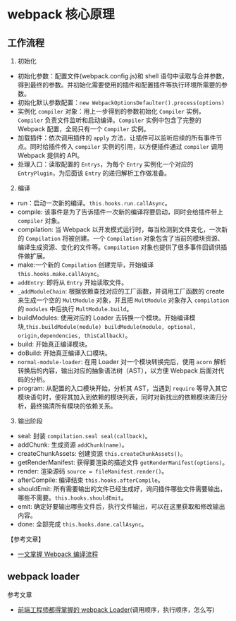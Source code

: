 # webpack 核心原理

## 工作流程

1. 初始化

- 初始化参数：配置文件(webpack.config.js)和 shell 语句中读取与合并参数，得到最终的参数。并初始化需要使用的插件和配置插件等执行环境所需要的参数。
- 初始化默认参数配置：`new WebpackOptionsDefaulter().process(options)`
- 实例化 `compiler` 对象：用上一步得到的参数初始化 `Compiler` 实例，`Compiler` 负责文件监听和启动编译。`Compiler` 实例中包含了完整的 Webpack 配置，全局只有一个 `Compiler` 实例。
- 加载插件：依次调用插件的 `apply` 方法，让插件可以监听后续的所有事件节点。同时给插件传入 `compiler` 实例的引用，以方便插件通过 `compiler` 调用 Webpack 提供的 API。
- 处理入口：读取配置的 `Entrys`，为每个 `Entry` 实例化一个对应的 `EntryPlugin`，为后面该 `Entry` 的递归解析工作做准备。

2. 编译

- run：启动一次新的编译。`this.hooks.run.callAsync`。
- compile: 该事件是为了告诉插件一次新的编译将要启动，同时会给插件带上 `compiler` 对象。
- compilation: 当 Webpack 以开发模式运行时，每当检测到文件变化，一次新的 `Compilation` 将被创建。一个 `Compilation` 对象包含了当前的模块资源、编译生成资源、变化的文件等。`Compilation` 对象也提供了很多事件回调供插件做扩展。
- make:一个新的 `Compilation` 创建完毕，开始编译 `this.hooks.make.callAsync`。
- `addEntry`: 即将从 `Entry` 开始读取文件。
- `_addModuleChain`: 根据依赖查找对应的工厂函数，并调用工厂函数的 create 来生成一个空的 `MultModule` 对象，并且把 `MultModule` 对象存入 `compilation` 的 `modules` 中后执行 `MultModule.build`。
- buildModules: 使用对应的 Loader 去转换一个模块。开始编译模块,`this.buildModule(module) buildModule(module, optional, origin,dependencies, thisCallback)`。
- build: 开始真正编译模块。
- doBuild: 开始真正编译入口模块。
- `normal-module-loader`: 在用 Loader 对一个模块转换完后，使用 `acorn` 解析转换后的内容，输出对应的抽象语法树（AST），以方便 Webpack 后面对代码的分析。
- program: 从配置的入口模块开始，分析其 AST，当遇到 `require` 等导入其它模块语句时，便将其加入到依赖的模块列表，同时对新找出的依赖模块递归分析，最终搞清所有模块的依赖关系。

3. 输出阶段

- seal: 封装 `compilation.seal seal(callback)`。
- addChunk: 生成资源 `addChunk(name)`。
- createChunkAssets: 创建资源 `this.createChunkAssets()`。
- getRenderManifest: 获得要渲染的描述文件 `getRenderManifest(options)`。
- render: 渲染源码 `source = fileManifest.render()`。
- afterCompile: 编译结束 `this.hooks.afterCompile`。
- shouldEmit: 所有需要输出的文件已经生成好，询问插件哪些文件需要输出，哪些不需要。`this.hooks.shouldEmit`。
- emit: 确定好要输出哪些文件后，执行文件输出，可以在这里获取和修改输出内容。
- done: 全部完成 `this.hooks.done.callAsync`。

【参考文章】

- [一文掌握 Webpack 编译流程](https://mp.weixin.qq.com/s?__biz=MzI0MTUxOTE5NQ==&mid=2247484030&idx=1&sn=d630d4b3995bbfd50f99e781074acfeb)

## webpack loader

参考文章

- [前端工程师都得掌握的 webpack Loader](https://github.com/axuebin/articles/issues/38)(调用顺序，执行顺序，怎么写)
